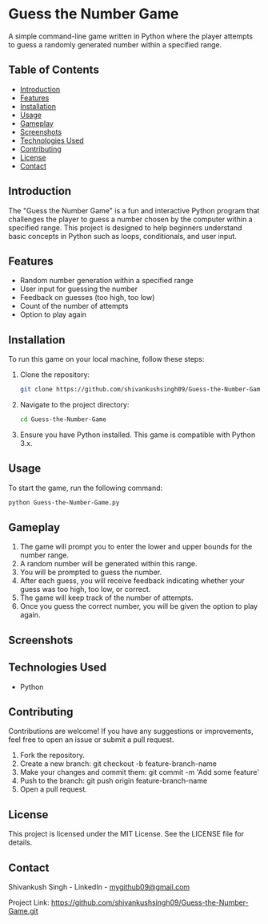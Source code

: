 # Guess the Number Game

A simple command-line game written in Python where the player attempts to guess a randomly generated number within a specified range.

## Table of Contents

- [Introduction](#introduction)
- [Features](#features)
- [Installation](#installation)
- [Usage](#usage)
- [Gameplay](#gameplay)
- [Screenshots](#screenshots)
- [Technologies Used](#technologies-used)
- [Contributing](#contributing)
- [License](#license)
- [Contact](#contact)

## Introduction

The "Guess the Number Game" is a fun and interactive Python program that challenges the player to guess a number chosen by the computer within a specified range. This project is designed to help beginners understand basic concepts in Python such as loops, conditionals, and user input.

## Features

- Random number generation within a specified range
- User input for guessing the number
- Feedback on guesses (too high, too low)
- Count of the number of attempts
- Option to play again

## Installation

To run this game on your local machine, follow these steps:

1. Clone the repository:

   ```bash
   git clone https://github.com/shivankushsingh09/Guess-the-Number-Game.git
   ```

2. Navigate to the project directory:

   ```bash
   cd Guess-the-Number-Game
   ```

3. Ensure you have Python installed. This game is compatible with Python 3.x.

## Usage

To start the game, run the following command:

```bash
python Guess-the-Number-Game.py

```

## Gameplay

1. The game will prompt you to enter the lower and upper bounds for the number range.
2. A random number will be generated within this range.
3. You will be prompted to guess the number.
4. After each guess, you will receive feedback indicating whether your guess was too high, too low, or correct.
5. The game will keep track of the number of attempts.
6. Once you guess the correct number, you will be given the option to play again.

## Screenshots

## Technologies Used

- Python

## Contributing

Contributions are welcome! If you have any suggestions or improvements, feel free to open an issue or submit a pull request.

1. Fork the repository.
2. Create a new branch: git checkout -b feature-branch-name
3. Make your changes and commit them: git commit -m 'Add some feature'
4. Push to the branch: git push origin feature-branch-name
5. Open a pull request.

## License

This project is licensed under the MIT License. See the LICENSE file for details.

## Contact

Shivankush Singh - LinkedIn - mygithub09@gmail.com

Project Link: https://github.com/shivankushsingh09/Guess-the-Number-Game.git
